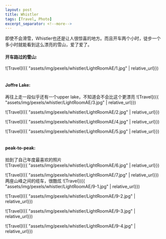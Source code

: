 ```yaml
---
layout: post
title: Whistler
tags: [Travel, Photo]
excerpt_separator: <!--more-->
---
```


即使不会滑雪，Whistler也还是让人很惊喜的地方。而且开车两个小时，徒步一个多小时就能看到这么漂亮的雪山，爱了爱了。<br/>   
<!--more-->
  
#### 开车路过的雪山:  
![Travel]({{ "assets/img/pexels/whistler/LightRoomAE/1.jpg" | relative_url}})
<br/> 
<br/> 

#### Joffre Lake:  
再往上走一段似乎还有一个upper lake，不知道会不会比这个更漂亮
![Travel]({{ "assets/img/pexels/whistler/LightRoomAE/3.jpg" | relative_url}})

![Travel]({{ "assets/img/pexels/whistler/LightRoomAE/2.jpg" | relative_url}})

![Travel]({{ "assets/img/pexels/whistler/LightRoomAE/4.jpg" | relative_url}})

![Travel]({{ "assets/img/pexels/whistler/LightRoomAE/5.jpg" | relative_url}})
<br/> 
<br/> 

#### peak-to-peak:   
拍到了自己年度最喜欢的照片    
![Travel]({{ "assets/img/pexels/whistler/LightRoomAE/6.jpg" | relative_url}})

![Travel]({{ "assets/img/pexels/whistler/LightRoomAE/7.jpg" | relative_url}})
两座山峰之间的缆车，很酷炫
![Travel]({{ "assets/img/pexels/whistler/LightRoomAE/9-1.jpg" | relative_url}})

![Travel]({{ "assets/img/pexels/whistler/LightRoomAE/9-2.jpg" | relative_url}})

![Travel]({{ "assets/img/pexels/whistler/LightRoomAE/9-3.jpg" | relative_url}})

![Travel]({{ "assets/img/pexels/whistler/LightRoomAE/9-4.jpg" | relative_url}})
<br/> 


